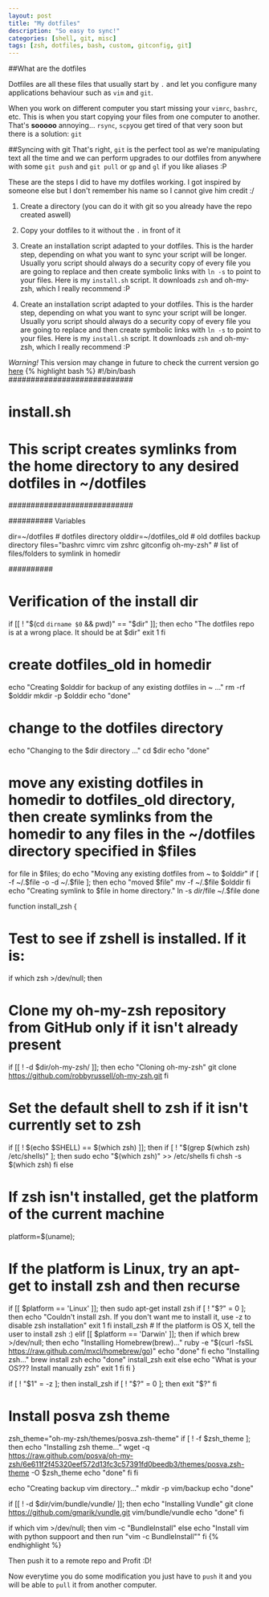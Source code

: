 ```yaml
---
layout: post
title: "My dotfiles"
description: "So easy to sync!"
categories: [shell, git, misc]
tags: [zsh, dotfiles, bash, custom, gitconfig, git]
---
```


##What are the dotfiles

Dotfiles are all these files that usually start by `.` and let you configure many applications behaviour such as `vim` and `git`.

When you work on different computer you start missing your `vimrc`, `bashrc`, etc. This is when you start copying your files from one computer to another. That's **sooooo** annoying... `rsync`, `scp`you get tired of that very soon but there is a solution: `git`

##Syncing with git
That's right, `git` is the perfect tool as we're manipulating text all the time and we can perform upgrades to our dotfiles from anywhere with some `git push` and `git pull` or `gp` and `gl` if you like aliases :P

These are the steps I did to have my dotfiles working. I got inspired by someone else but I don't remember his name so I cannot give him credit :/
1. Create a directory (you can  do it with git so you already have the repo created aswell)
2. Copy your dotfiles to it without the `.` in front of it
3. Create an installation script adapted to your dotfiles. This is the harder step, depending on what you want to sync your script will be longer. Usually yoru script should always do a security copy of every file you are going to replace and then create symbolic links with `ln -s` to point to your files. Here is my `install.sh` script. It downloads `zsh` and oh-my-zsh, which I really recommend :P


3. Create an installation script adapted to your dotfiles. This is the harder step, depending on what you want to sync your script will be longer. Usually yoru script should always do a security copy of every file you are going to replace and then create symbolic links with `ln -s` to point to your files. Here is my `install.sh` script. It downloads `zsh` and oh-my-zsh, which I really recommend :P

_Warning!_ This version may change in future to check the current version go [here](https://github.com/posva/dotfiles/blob/master/install.sh)
{% highlight bash %}
#!/bin/bash
############################
# install.sh
# This script creates symlinks from the home directory to any desired dotfiles in ~/dotfiles
############################

########## Variables

dir=~/dotfiles               # dotfiles directory
olddir=~/dotfiles_old             # old dotfiles backup directory
files="bashrc vimrc vim zshrc gitconfig oh-my-zsh"    # list of files/folders to symlink in homedir

##########

# Verification of the install dir
if [[ ! "$(cd `dirname $0` && pwd)" == "$dir" ]]; then
  echo "The dotfiles repo is at a wrong place. It should be at $dir"
  exit 1
fi

# create dotfiles_old in homedir
echo "Creating $olddir for backup of any existing dotfiles in ~ ..."
rm -rf $olddir
mkdir -p $olddir
echo "done"

# change to the dotfiles directory
echo "Changing to the $dir directory ..."
cd $dir
echo "done"

# move any existing dotfiles in homedir to dotfiles_old directory, then create symlinks from the homedir to any files in the ~/dotfiles directory specified in $files
for file in $files; do
  echo "Moving any existing dotfiles from ~ to $olddir"
  if [ -f ~/.$file -o -d ~/.$file ]; then
    echo "moved $file"
    mv -f ~/.$file $olddir
  fi
  echo "Creating symlink to $file in home directory."
  ln -s $dir/$file ~/.$file
done

function install_zsh {
# Test to see if zshell is installed.  If it is:
if which zsh >/dev/null; then
  # Clone my oh-my-zsh repository from GitHub only if it isn't already present
  if [[ ! -d $dir/oh-my-zsh/ ]]; then
    echo "Cloning oh-my-zsh"
    git clone https://github.com/robbyrussell/oh-my-zsh.git
  fi
  # Set the default shell to zsh if it isn't currently set to zsh
  if [[ ! $(echo $SHELL) == $(which zsh) ]]; then
    if [ ! "$(grep $(which zsh) /etc/shells)" ]; then
      sudo echo "$(which zsh)" >> /etc/shells
    fi
    chsh -s $(which zsh)
  fi
else
  # If zsh isn't installed, get the platform of the current machine
  platform=$(uname);
  # If the platform is Linux, try an apt-get to install zsh and then recurse
  if [[ $platform == 'Linux' ]]; then
    sudo apt-get install zsh
    if [ ! "$?" = 0 ]; then
      echo "Couldn't install zsh. If you don't want me to install it, use -z to disable zsh installation"
      exit 1
    fi
    install_zsh
    # If the platform is OS X, tell the user to install zsh :)
  elif [[ $platform == 'Darwin' ]]; then
    if which brew >/dev/null; then
      echo "Installing Homebrew(brew)..."
      ruby -e "$(curl -fsSL https://raw.github.com/mxcl/homebrew/go)"
      echo "done"
    fi
    echo "Installing zsh..."
    brew install zsh
    echo "done"
    install_zsh
    exit
  else
    echo "What is your OS??? Install manually zsh"
    exit 1
  fi
fi
}

if [ ! "$1" = -z ]; then
  install_zsh
  if [ ! "$?" = 0 ]; then
    exit "$?"
  fi

  # Install posva zsh theme
  zsh_theme="oh-my-zsh/themes/posva.zsh-theme"
  if [ ! -f $zsh_theme ]; then
    echo "Installing zsh theme..."
    wget -q https://raw.github.com/posva/oh-my-zsh/6e611f2f45320eef572d13fc3c57391fd0beedb3/themes/posva.zsh-theme -O $zsh_theme
    echo "done"
  fi
fi

echo "Creating backup vim directory..."
mkdir -p vim/backup
echo "done"

if [[ ! -d $dir/vim/bundle/vundle/ ]]; then
  echo "Installing Vundle"
  git clone https://github.com/gmarik/vundle.git vim/bundle/vundle
  echo "done"
fi

if which vim >/dev/null; then
  vim -c "BundleInstall"
else
  echo "Install vim with python suppoort and then run \"vim -c BundleInstall\""
fi
{% endhighlight %}

Then push it to a remote repo and Profit :D!

Now everytime you do some modification you just have to `push` it and you will be able to `pull` it from another computer.


